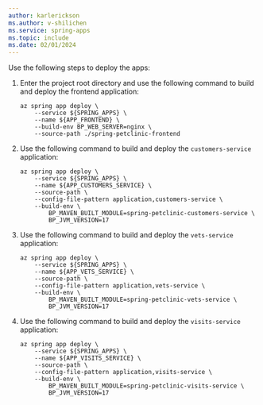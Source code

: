 ```yaml
---
author: karlerickson
ms.author: v-shilichen
ms.service: spring-apps
ms.topic: include
ms.date: 02/01/2024
---
```


<!--
To reuse the Spring Apps instance deployment steps in other articles, a separate markdown file is used to describe how to deploy app to Spring Apps instance with Azure CLI.

[!INCLUDE [deploy-microservice-apps-azure-cli](deploy-microservice-apps-azure-cli.md)]

-->

Use the following steps to deploy the apps:

1. Enter the project root directory and use the following command to build and deploy the frontend application:

   ```azurecli
   az spring app deploy \
       --service ${SPRING_APPS} \
       --name ${APP_FRONTEND} \
       --build-env BP_WEB_SERVER=nginx \
       --source-path ./spring-petclinic-frontend
   ```

1. Use the following command to build and deploy the `customers-service` application:

   ```azurecli
   az spring app deploy \
       --service ${SPRING_APPS} \
       --name ${APP_CUSTOMERS_SERVICE} \
       --source-path \
       --config-file-pattern application,customers-service \
       --build-env \
           BP_MAVEN_BUILT_MODULE=spring-petclinic-customers-service \
           BP_JVM_VERSION=17
   ```

1. Use the following command to build and deploy the `vets-service` application:

   ```azurecli
   az spring app deploy \
       --service ${SPRING_APPS} \
       --name ${APP_VETS_SERVICE} \
       --source-path \
       --config-file-pattern application,vets-service \
       --build-env \
           BP_MAVEN_BUILT_MODULE=spring-petclinic-vets-service \
           BP_JVM_VERSION=17
   ```

1. Use the following command to build and deploy the `visits-service` application:

   ```azurecli
   az spring app deploy \
       --service ${SPRING_APPS} \
       --name ${APP_VISITS_SERVICE} \
       --source-path \
       --config-file-pattern application,visits-service \
       --build-env \
           BP_MAVEN_BUILT_MODULE=spring-petclinic-visits-service \
           BP_JVM_VERSION=17
   ```
